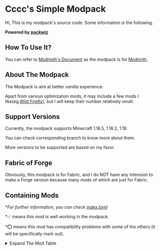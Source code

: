 # Cccc's Simple Modpack

Hi, This is my modpack's source code. Some information is the following.

**Powered by [packwiz](https://github.com/packwiz/packwiz)**

## How To Use It?

You can refer to [Modrinth's Document](https://docs.modrinth.com/docs/modpacks/playing_modpacks/) as the modpack is for [Modrinth](https://modrinth.com/modpacks).

## About The Modpack

The Modpack is aim at better *vanilla* experience.

Apart from various optimization mods, it may include a few mods I like(eg.[Wild Firefly](https://modrinth.com/mod/wildfirefly)), but I will keep their number relatively small.

## Support Versions

Currently, the modpack supports Minecraft 1.16.5, 1.18.2, 1.19.

You can check corresponding branch to know more about them.

More versions to be supported are based on my favor.

## Fabric of Forge

Obviously, this modpack is for Fabric, and I do NOT have any intension to make a Forge version because many mods of which are just for Fabric.

## Containing Mods

**For further information, you can check [index.toml](index.toml)*

*✅ means this mod is well working in the modpack.

*⭕ means this mod has compatibility problems with some of the others (it will be specifically mark out).

<details><summary>Expand The Mod Table</summary>

|   Mods    |   Status    |
|-----------|-----------|
|Alternate Current|✅|
|Amecs|✅|
|Animatica|✅|
|Architectury API|✅|
|Armor Points ++ / Health Stacking|✅|
|AttributeFix|✅|
|Auto HUD|✅|
|bad packets|✅|
|Balm|✅|
|Better Mount HUD|✅|
|Better Safe Bed|✅|
|Better Sodium Video Settings Button|✅|
|Boat Item View|✅|
|Borderless Mining|✅|
|Better Recipe Book|✅|
|cAn i MiNe thIS bLOCk?|✅|
|Carpet Extra|✅|
|Carpet-Fixes|✅|
|Carpet|✅|
|Chat Heads|✅|
|Chime|✅|
|CIT Resewn|✅|
|Client Commands|✅|
|Cloth API (Fabric)|✅|
|Cloth Config API (Fabric/Forge)|✅|
|Colormatic|✅|
|Continuity|✅|
|Crowmap|✅|
|CustomSkinLoader|✅|
|Don't Clear Chat History|✅|
|Debugify|✅|
|Detail Armor Bar|✅|
|Dynamic FPS|✅|
|Dynamic Crosshair|✅|
|Enhanced Block Entities|✅|
|Enhanced Attack Indicator|✅|
|Entity Texture Features [Fabric]|✅|
|Fabric API|✅|
|Fabric Language Kotlin|✅|
|FabricSkyboxes|✅|
|Fabrishot|✅|
|Falling Leaves|✅|
|FerriteCore|✅|
|kennytvs-epic-force-close-loading-screen-mod-for-fabric|✅|
|Held Item Info|✅|
|Horse Stats Vanilla|✅|
|IMBlockerFabric|✅|
|Indium|✅|
|Inventory Profiles Next|✅|
|Iris Shaders|✅|
|Item Model Fix|✅|
|JSON Model Extensions|⭕ (see <https://github.com/tr7zw/WaveyCapes/issues/20>)|
|Know My Name!|✅|
|Krypton|✅|
|LambdaBetterGrass|✅|
|LambDynamicLights|✅|
|Language Reload|✅|
|LazyDFU|✅|
|Lithium|✅|
|Make Bubbles Pop|✅|
|LAN World Plug-n-Play (mcwifipnp)|✅|
|Memory Leak Fix|✅|
|Mod Menu|✅|
|More Culling|✅|
|MoreMcmeta|✅|
|multiconnect|⭕ (see <https://github.com/FireMuffin303/WildFirefly/issues/2>)|
|NetherPortalFix|✅|
|No More Useless Keys - NMUK|✅|
|No Chat Reports|✅|
|Not Enough Animations|✅|
|NotifMod|✅|
|OptiGUI|✅|
|Phosphor|⭕ (Choose Starlight as replacement)|
|Reese's Sodium Options|✅|
|Roughly Enough Items (REI)|✅|
|Show Me Your Skin!|✅|
|Simple Voice Chat|✅|
|'Slight' Gui Modifications|✅|
|Sodium Extra|✅|
|Sodium|✅|
|Starlight (Fabric)|✅|
|Suggestion Tweaker|✅|
|Symbol Chat|✅|
|thorium|✅|
|TieFix|✅|
|UI Input Undo (Fabric)|✅|
|VehicleFix|✅|
|ViaFabric|✅|
|Wavey Capes|✅|
|Wild Firefly|✅|
|Multi World Borders|✅|
|WTHIT|✅|
|Your Options Shall Be Respected (YOSBR)|✅|
|Zoomify|✅|

</details>
